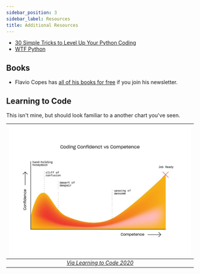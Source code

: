 ```yaml
---
sidebar_position: 3
sidebar_label: Resources
title: Additional Resources
---
```


- [30 Simple Tricks to Level Up Your Python Coding](https://betterprogramming.pub/30-simple-tricks-to-level-up-your-python-coding-5b625c15b79a)
- [WTF Python](https://github.com/satwikkansal/wtfpython)

## Books

- Flavio Copes has [all of his books for free](https://flaviocopes.com/access/) if you join his newsletter.

## Learning to Code

This isn't mine, but should look familiar to a another chart you've seen.

|                        ![Learning to Code Graph](./img/LearningToCode_20200306_Blog_Graph_08-1.jpg)                        |
| :------------------------------------------------------------------------------------------------------------------------: |
| _[Via Learning to Code 2020](https://s3.amazonaws.com/tf-nightingale/2020/03/LearningToCode_20200306_Blog_Graph_08-1.jpg)_ |
